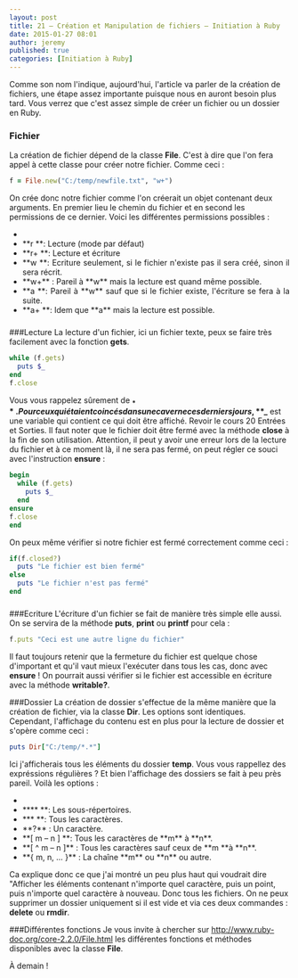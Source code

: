 ```yaml
---
layout: post
title: 21 – Création et Manipulation de fichiers – Initiation à Ruby
date: 2015-01-27 08:01
author: jeremy
published: true
categories: [Initiation à Ruby]
---
```

Comme son nom l'indique, aujourd'hui, l'article va parler de la création de fichiers, une étape assez importante puisque nous en auront besoin plus tard.
Vous verrez que c'est assez simple de créer un fichier ou un dossier en Ruby.


###
###
### **Fichier**
La création de fichier dépend de la classe **File**. C'est à dire que l'on fera appel à cette classe pour créer notre fichier. Comme ceci :


```ruby
f = File.new("C:/temp/newfile.txt", "w+")
```
<!--break-->

On crée donc notre fichier comme l'on créerait un objet contenant deux arguments. En premier lieu le chemin du fichier et en second les permissions de ce dernier. Voici les différentes permissions possibles :

*
	<li style="text-align:justify;">**r **: Lecture (mode par défaut)
	<li style="text-align:justify;">**r+ **: Lecture et écriture
	<li style="text-align:justify;">**w **: Ecriture seulement, si le fichier n'existe pas il sera créé, sinon il sera récrit.
	<li style="text-align:justify;">**w+** : Pareil à **w** mais la lecture est quand même possible.
	<li style="text-align:justify;">**a **: Pareil à **w** sauf que si le fichier existe, l'écriture se fera à la suite.
	<li style="text-align:justify;">**a+ **: Idem que **a** mais la lecture est possible.

###
###
###Lecture
La lecture d'un fichier, ici un fichier texte, peux se faire très facilement avec la fonction **gets**.


```ruby
while (f.gets)
  puts $_
end
f.close
```

Vous vous rappelez sûrement de **$_**. Pour ceux qui étaient coincés dans une caverne ces derniers jours, **$_** est une variable qui contient ce qui doit être affiché. Revoir le cours 20 Entrées et Sorties.
Il faut noter que le fichier doit être fermé avec la méthode **close** à la fin de son utilisation.
Attention, il peut y avoir une erreur lors de la lecture du fichier et à ce moment là, il ne sera pas fermé, on peut régler ce souci avec l'instruction **ensure** :


```ruby
begin
  while (f.gets)
    puts $_
  end
ensure
f.close
end
```

On peux même vérifier si notre fichier est fermé correctement comme ceci :


```ruby
if(f.closed?)
  puts "Le fichier est bien fermé"
else
  puts "Le fichier n'est pas fermé"
end
```

###
###
###Ecriture
L'écriture d'un fichier se fait de manière très simple elle aussi. On se servira de la méthode **puts**, **print** ou **printf** pour cela :


```ruby
f.puts "Ceci est une autre ligne du fichier"
```

Il faut toujours retenir que la fermeture du fichier est quelque chose d'important et qu'il vaut mieux l'exécuter dans tous les cas, donc avec **ensure** !
On pourrait aussi vérifier si le fichier est accessible en écriture avec la méthode **writable?**.



###Dossier
La création de dossier s'effectue de la même manière que la création de fichier, via la classe **Dir**. Les options sont identiques. Cependant, l'affichage du contenu est en plus pour la lecture de dossier et s'opère comme ceci :


```ruby
puts Dir["C:/temp/*.*"]
```

Ici j'afficherais tous les éléments du dossier **temp**. Vous vous rappellez des expréssions régulières ? Et bien l'affichage des dossiers se fait à peu près pareil. Voilà les options :

*
	<li style="text-align:justify;">**** **: Les sous-répertoires.
	<li style="text-align:justify;">*** **: Tous les caractères.
	<li style="text-align:justify;">**?** : Un caractère.
	<li style="text-align:justify;">**[ m – n ] **: Tous les caractères de **m** à **n**.
	<li style="text-align:justify;">**[ ^ m – n ]** : Tous les caractères sauf ceux de **m **à **n**.
	<li style="text-align:justify;">**{ m, n, ... }** : La chaîne **m** ou **n** ou autre.

Ca explique donc ce que j'ai montré un peu plus haut qui voudrait dire "Afficher les éléments contenant n'importe quel caractère, puis un point, puis n'importe quel caractère à nouveau. Donc tous les fichiers.
On ne peux supprimer un dossier uniquement si il est vide et via ces deux commandes : **delete** ou **rmdir**.



###Différentes fonctions
Je vous invite à chercher sur <a href="http://www.ruby-doc.org/core-2.2.0/File.html">http://www.ruby-doc.org/core-2.2.0/File.html</a> les différentes fonctions et méthodes disponibles avec la classe **File**.


À demain !
